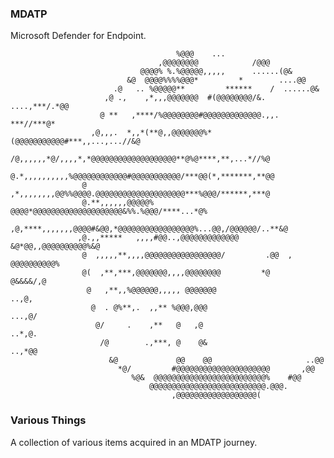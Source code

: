 ### MDATP

Microsoft Defender for Endpoint.
                                                               
                                         %@@@    ...                                                
                                     ,@@@@@@@@            /@@@                                      
                                 @@@@% %.%@@@@@,,,,,      ......(@&                                 
                              &@  @@@@%%%%@@@*         *        ....@@                              
                           .@   .. %@@@@@**         ******    /  ......@&                           
                         ,@ .,    ,*,,,@@@@@@@  #(@@@@@@@@/&. ....,***/.*@@                         
                        @ **   ,****/%@@@@@@@@#@@@@@@@@@@@@@.,,.   ***//***@*                       
                      ,@,,,.  *,,*(**@,,@@@@@@@%*(@@@@@@@@@@@#***,,...,...//&@                      
                     /@,,,,,,*@/,,,,*,*@@@@@@@@@@@@@@@@@@@**@%@****,**,...*//%@                     
                     @.*,,,,,,,,,,%@@@@@@@@@@@@#@@@@@@@@@@@/***@@(*,*******,**@@                    
                    @ ,*,,,,,,,,@@%%@@@@.@@@@@@@@@@@@@@@@@@@@***%@@@/******,***@                    
                    @.**,,,,,,@@@@@% @@@@*@@@@@@@@@@@@@@@@@@@@&%%.%@@@/****...*@%                   
                   ,@,****,,,,,,,@@@@#&@@,*@@@@@@@@@@@@@@@@@%...@@,/@@@@@@/..**&@                   
                   ,@.,,*****   ,,,,#@@..,@@@@@@@@@@@@@      &@*@@,,@@@@@@@@@@%&@                   
                    @  ,,,,,**,,,,@@@@@@@@@@@@@@@@@/         .@@  ,   @@@@@@@@@@%                   
                    @(  ,**,***,@@@@@@@,,,,@@@@@@@@         *@          @&&&&/,@                    
                     @   ,**,,%@@@@@@,,,,, @@@@@@@                         ..,@,                    
                      @  . @%**,.  ,,** %@@@,@@@                         ...,@/                     
                       @/     .    ,**   @   ,@                         ..*,@.                      
                        /@        .,***, @    @&                      ..,*@@                        
                          &@             @@    @@                     ..@@                          
                            *@/         #@@@@@@@@@@@@@@@@@@@@@       ,@@                            
                               %@&  @@@@@@@@@@@@@@@@@@@@@@@@@%    #@@                               
                                   @@@@@@@@@@@@@@@@@@@@@@@@@@.@@@.                                  
                                        ,@@@@@@@@@@@@@@@@@@(                       

### Various Things

A collection of various items acquired in an MDATP journey.
